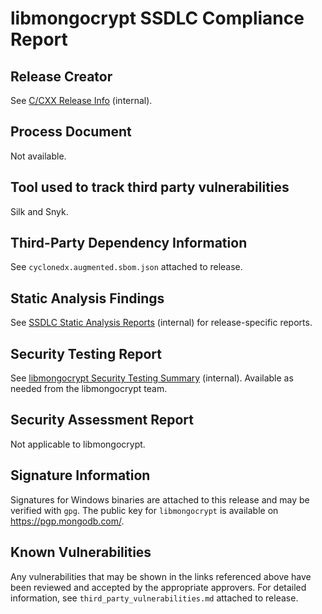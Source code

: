 # libmongocrypt SSDLC Compliance Report

## Release Creator

See [C/CXX Release Info](https://docs.google.com/spreadsheets/d/1yHfGmDnbA5-Qt8FX4tKWC5xk9AhzYZx1SKF4AD36ecY/edit?usp=sharing) (internal).

## Process Document

Not available. <!-- DRIVERS-2892: replace with link to public-facing document once available. -->

## Tool used to track third party vulnerabilities

Silk and Snyk.

## Third-Party Dependency Information

See `cyclonedx.augmented.sbom.json` attached to release.

## Static Analysis Findings

See [SSDLC Static Analysis Reports](https://drive.google.com/drive/folders/17bjBnQ3mhEXvs6IK1rrTphJr0CUO2qZh?usp=sharing) (internal) for release-specific reports.

## Security Testing Report

See [libmongocrypt Security Testing Summary](https://docs.google.com/document/d/1dc7uvBzu3okAIsA8LSW5sVQGkYIvwpBVdg5v4wb4c4s?usp=sharing) (internal). Available as needed from the libmongocrypt team.

## Security Assessment Report

Not applicable to libmongocrypt.

## Signature Information

Signatures for Windows binaries are attached to this release and may be verified with `gpg`. The public key for `libmongocrypt` is available on https://pgp.mongodb.com/.

## Known Vulnerabilities

Any vulnerabilities that may be shown in the links referenced above have been reviewed and accepted by the appropriate approvers. For detailed information, see `third_party_vulnerabilities.md` attached to release.
